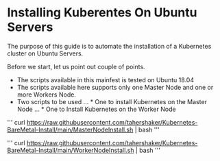 # Installing Kuberentes On Ubuntu Servers

The purpose of this guide is to automate the installation of a Kubernetes cluster on Ubuntu Servers.

Before we start, let us point out couple of points.
* The scripts available in this mainfest is tested on Ubuntu 18.04
* The scripts available here supports only one Master Node and one or more Workers Node.
* Two scripts to be used
... * One to install Kubernetes on the Master Node
... * One to Install Kubernetes on the Worker Node



'''
curl https://raw.githubusercontent.com/tahershaker/Kubernetes-BareMetal-Install/main/MasterNodeInstall.sh | bash
'''


'''
curl https://raw.githubusercontent.com/tahershaker/Kubernetes-BareMetal-Install/main/WorkerNodeInstall.sh | bash
'''
